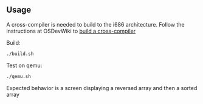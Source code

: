 ## Usage
A cross-compiler is needed to build to the i686 architecture. Follow the instructions at OSDevWiki to [build a cross-compiler](https://wiki.osdev.org/GCC_Cross-Compiler)

Build:
```bash
./build.sh
```
Test on qemu:
```bash
./qemu.sh
```

Expected behavior is a screen displaying a reversed array and then a sorted array

